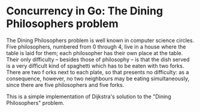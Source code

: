 # Concurrency in Go: The Dining Philosophers problem

The Dining Philosophers problem is well known in computer science 
circles. Five philosophers, numbered from 0 through 4, live in a 
house where the table is laid for them; each philosopher has their 
own place at the table. Their only difficulty – besides those of 
philosophy – is that the dish served is a very difficult kind of 
spaghetti which has to be eaten with two forks. There are two f
orks next to each plate, so that presents no difficulty: 
as a consequence, however, no two neighbours may be eating simultaneously,
since there are five philosophers and five forks.

This is a simple implementation of Dijkstra's solution to the 
"Dining Philosophers" problem. 